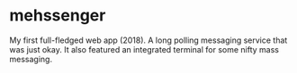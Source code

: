 # mehssenger
My first full-fledged web app (2018). A long polling messaging service that was just okay. It also featured an integrated terminal for some nifty mass messaging.
